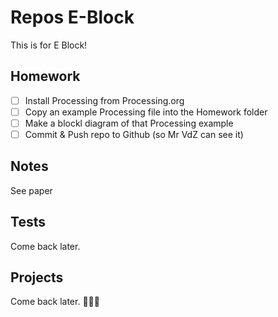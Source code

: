 # Repos E-Block
This is for E Block!

## Homework
- [ ] Install Processing from Processing.org
- [ ] Copy an example Processing file into the Homework folder
- [ ] Make a blockl diagram of that Processing example
- [ ] Commit & Push repo to Github (so Mr VdZ can see it)

## Notes
See paper

## Tests
Come back later.

## Projects
Come back later.
🚀🚀🚀
